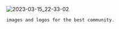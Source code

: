 
![2023-03-15_22-33-02](https://user-images.githubusercontent.com/97986242/225422790-e38de1cf-53df-4b39-96d0-6e1fbb088d77.png)


    images and logos for the best community.

